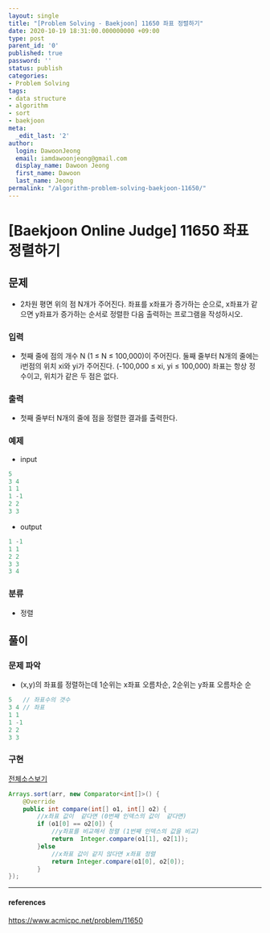 ```yaml
---
layout: single
title: "[Problem Solving - Baekjoon] 11650 좌표 정렬하기"
date: 2020-10-19 18:31:00.000000000 +09:00
type: post
parent_id: '0'
published: true
password: ''
status: publish
categories:
- Problem Solving
tags:
- data structure
- algorithm
- sort
- baekjoon
meta:
  _edit_last: '2'
author:
  login: DawoonJeong
  email: iamdawoonjeong@gmail.com
  display_name: Dawoon Jeong
  first_name: Dawoon
  last_name: Jeong
permalink: "/algorithm-problem-solving-baekjoon-11650/"
---
```

# [Baekjoon Online Judge] 11650 좌표 정렬하기

## 문제
- 2차원 평면 위의 점 N개가 주어진다. 좌표를 x좌표가 증가하는 순으로, x좌표가 같으면 y좌표가 증가하는 순서로 정렬한 다음 출력하는 프로그램을 작성하시오.

### 입력
- 첫째 줄에 점의 개수 N (1 ≤ N ≤ 100,000)이 주어진다. 둘째 줄부터 N개의 줄에는 i번점의 위치 xi와 yi가 주어진다. (-100,000 ≤ xi, yi ≤ 100,000) 좌표는 항상 정수이고, 위치가 같은 두 점은 없다.

### 출력
- 첫째 줄부터 N개의 줄에 점을 정렬한 결과를 출력한다.

### 예제
- input
```java
5
3 4
1 1
1 -1
2 2
3 3
```

- output
```java
1 -1
1 1
2 2
3 3
3 4
```

### 분류
- 정렬

## 풀이

### 문제 파악
- (x,y)의 좌표를 정렬하는데 1순위는 x좌표 오름차순, 2순위는 y좌표 오름차순 순

```java
5   // 좌표수의 갯수
3 4 // 좌표
1 1
1 -1
2 2
3 3
```

### 구현

[전체소스보기](https://github.com/iamdawoonjeong/java-datastructure-algorithm/blob/master/java-algorithm-problem-solving/src/baekjoon/problem11650/Main.java)

```java
Arrays.sort(arr, new Comparator<int[]>() {
    @Override
    public int compare(int[] o1, int[] o2) {
		//x좌표 값이  같다면 (0번째 인덱스의 값이  같다면)
        if (o1[0] == o2[0]) {
			//y좌표를 비교해서 정렬 (1번째 인덱스의 값을 비교)
            return  Integer.compare(o1[1], o2[1]);
        }else
			//x좌표 값이 같지 않다면 x좌표 정렬  
            return Integer.compare(o1[0], o2[0]);
        }
});
```

---

#### references
<https://www.acmicpc.net/problem/11650>
